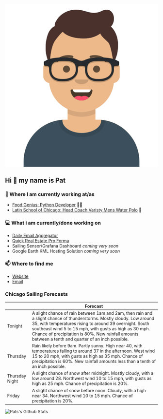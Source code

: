 [![Social banner for p-j-falconer](https://raw.githubusercontent.com/P-J-FALCONER/P-J-FALCONER/master/assets/avataaars.svg)](https://patfalconer.com/)
## Hi :wave: my name is Pat

### 💼 Where I am currently working at/as
- [Food Genius: Python Developer](https://getfoodgenius.com/) 🍔🐍
- [Latin School of Chicago: Head Coach Varisty Mens Water Polo](https://www.latinschool.org/) 🤽


### 💻 What i am currently/done working on
 - [Daily Email Aggregator](https://github.com/P-J-FALCONER/dott_daily_mail)
 - [Quick Real Estate Pro Forma](https://github.com/P-J-FALCONER/henry)
 - Sailing Sensor/Grafana Dashboard *coming very soon*
 - Google Earth KML Hosting Solution *coming very soon*

### 📫 Where to find me
 - [Website](https://patfalconer.com/)
 - [Email](mailto:patrick.j.falconer@gmail.com)


### Chicago Sailing Forecasts
|   | Forecast  |
|---|---|
| Tonight | A slight chance of rain between 1am and 2am, then rain and a slight chance of thunderstorms. Mostly cloudy. Low around 35, with temperatures rising to around 39 overnight. South southeast wind 5 to 15 mph, with gusts as high as 30 mph. Chance of precipitation is 80%. New rainfall amounts between a tenth and quarter of an inch possible. |
| Thursday | Rain likely before 9am. Partly sunny. High near 40, with temperatures falling to around 37 in the afternoon. West wind 15 to 20 mph, with gusts as high as 35 mph. Chance of precipitation is 60%. New rainfall amounts less than a tenth of an inch possible. |
| Thursday Night | A slight chance of snow after midnight. Mostly cloudy, with a low around 28. Northwest wind 10 to 15 mph, with gusts as high as 25 mph. Chance of precipitation is 20%. |
| Friday | A slight chance of snow before noon. Cloudy, with a high near 34. Northwest wind 10 to 15 mph. Chance of precipitation is 20%. |

![Pats's Github Stats](https://github-readme-stats.vercel.app/api?username=p-j-falconer&show_icons=true&theme=radical)
